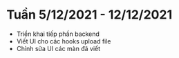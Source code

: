 # Tuần 5/12/2021 - 12/12/2021
- Triển khai tiếp phần backend
- Viết UI cho các hooks upload file
- Chỉnh sửa UI các màn đã viết